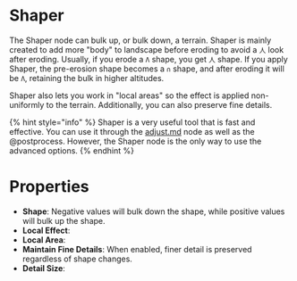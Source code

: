 # Shaper



The Shaper node can bulk up, or bulk down, a terrain. Shaper is mainly created to add more "body" to landscape before eroding to avoid a `人` look after eroding. Usually, if you erode a `Λ` shape, you get `人` shape. If you apply Shaper, the pre-erosion shape becomes a `∩` shape, and after eroding it will be `Λ`, retaining the bulk in higher altitudes.

Shaper also lets you work in "local areas" so the effect is applied non-uniformly to the terrain. Additionally, you can also preserve fine details.

{% hint style="info" %}
Shaper is a very useful tool that is fast and effective. You can use it through the [adjust.md](../adjust/adjust.md "mention") node as well as the @postprocess. However, the Shaper node is the only way to use the advanced options.
{% endhint %}

# Properties

- **Shape**: Negative values will bulk down the shape, while positive values will bulk up the shape.
- **Local Effect**: 
- **Local Area**: 
- **Maintain Fine Details**: When enabled, finer detail is preserved regardless of shape changes.
- **Detail Size**: 



